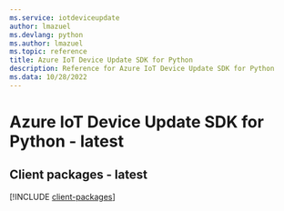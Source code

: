 ```yaml
---
ms.service: iotdeviceupdate
author: lmazuel
ms.devlang: python
ms.author: lmazuel
ms.topic: reference
title: Azure IoT Device Update SDK for Python
description: Reference for Azure IoT Device Update SDK for Python
ms.data: 10/28/2022
---
```

# Azure IoT Device Update SDK for Python - latest

## Client packages - latest
[!INCLUDE [client-packages](iot-device-update-client-index.md)]